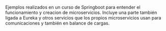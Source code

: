 Ejemplos realizados en un curso de Springboot para entender el funcionamiento y creacion de microservicios.
Incluye una parte también ligada a Eureka y otros servicios que los propios microservicios usan para comunicaciones y también en balance de cargas.
